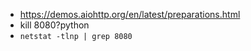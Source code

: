 * https://demos.aiohttp.org/en/latest/preparations.html
* kill 8080?python
* `netstat -tlnp | grep 8080`